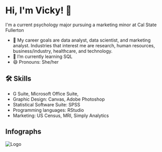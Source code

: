 # Hi, I'm Vicky! 👋
I'm a current psychology major pursuing a marketing minor at Cal State Fullerton

- 👀 My career goals are data analyst, data scientist, and marketing analyst. Industries that interest me are research, human resources, business/industry, healthcare, and technology.
- 🌱 I’m currently learning SQL
- 😄 Pronouns: She/her

## 🛠 Skills
- G Suite, Microsoft Office Suite, 
- Graphic Design: Canvas, Adobe Photoshop
- Statistical Software Suite: SPSS
- Programming languages: RStudio
- Marketing: US Census, MRI, Simply Analytics

## Infographs
![Logo](https://github-readme-stats.vercel.app/api?username=VickyHoang902)

<!---
vickyhoang902/vickyhoang902 is a ✨ special ✨ repository because its `README.md` (this file) appears on your GitHub profile.
You can click the Preview link to take a look at your changes.
--->
